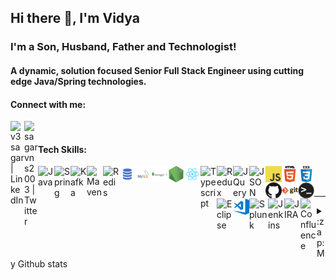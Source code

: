 ## Hi there 👋, I'm Vidya


### I'm a Son, Husband, Father and Technologist!
#### A dynamic, solution focused Senior Full Stack Engineer using cutting edge Java/Spring technologies.

#### Connect with me:
[<img align="left" alt="v3sagar | LinkedIn" width="22px" src="https://cdn.jsdelivr.net/npm/simple-icons@v3/icons/linkedin.svg" />][linkedin]
[<img align="left" alt="sagarvns2003 | Twitter" width="22px" src="https://cdn.jsdelivr.net/npm/simple-icons@v3/icons/twitter.svg" />][twitter]

<br />

#### Tech Skills:
<img align="left" alt="Java" width="26px" src="https://cdn.jsdelivr.net/npm/simple-icons@3.4.1/icons/java.svg" />
<img align="left" alt="Spring" width="26px" src="https://cdn.jsdelivr.net/npm/simple-icons@3.4.1/icons/spring.svg" />
<img align="left" alt="Kafka" width="26px" src="https://cdn.jsdelivr.net/npm/simple-icons@3.4.1/icons/apachekafka.svg" />
<img align="left" alt="Maven" width="26px" src="https://cdn.jsdelivr.net/npm/simple-icons@3.4.1/icons/apachemaven.svg" />
<img align="left" alt="Redis" width="26px" src="https://cdn.jsdelivr.net/npm/simple-icons@3.4.1/icons/redis.svg" />
<img align="left" alt="SQL" width="26px" src="https://raw.githubusercontent.com/github/explore/80688e429a7d4ef2fca1e82350fe8e3517d3494d/topics/sql/sql.png" />
<img align="left" alt="MySQL" width="26px" src="https://raw.githubusercontent.com/github/explore/80688e429a7d4ef2fca1e82350fe8e3517d3494d/topics/mysql/mysql.png" />
<img align="left" alt="MongoDB" width="26px" src="https://raw.githubusercontent.com/github/explore/80688e429a7d4ef2fca1e82350fe8e3517d3494d/topics/mongodb/mongodb.png" />
<img align="left" alt="NodeJS" width="26px" src="https://raw.githubusercontent.com/github/explore/80688e429a7d4ef2fca1e82350fe8e3517d3494d/topics/nodejs/nodejs.png" />
<img align="left" alt="React" width="26px" src="https://raw.githubusercontent.com/github/explore/80688e429a7d4ef2fca1e82350fe8e3517d3494d/topics/react/react.png" />
<img align="left" alt="Typescript" width="26px" src="https://cdn.jsdelivr.net/npm/simple-icons@3.4.1/icons/typescript.svg" />
<img align="left" alt="Redux" width="26px" src="https://cdn.jsdelivr.net/npm/simple-icons@3.4.1/icons/redux.svg" />
<img align="left" alt="JQuery" width="26px" src="https://cdn.jsdelivr.net/npm/simple-icons@3.4.1/icons/jquery.svg" />
<img align="left" alt="JSON" width="26px" src="https://cdn.jsdelivr.net/npm/simple-icons@3.4.1/icons/json.svg" />
<img align="left" alt="JavaScript" width="26px" src="https://raw.githubusercontent.com/github/explore/80688e429a7d4ef2fca1e82350fe8e3517d3494d/topics/javascript/javascript.png" />
<img align="left" alt="HTML5" width="26px" src="https://raw.githubusercontent.com/github/explore/80688e429a7d4ef2fca1e82350fe8e3517d3494d/topics/html/html.png" />
<img align="left" alt="CSS3" width="26px" src="https://raw.githubusercontent.com/github/explore/80688e429a7d4ef2fca1e82350fe8e3517d3494d/topics/css/css.png" />
<img align="left" alt="GitHub" width="26px" src="https://raw.githubusercontent.com/github/explore/78df643247d429f6cc873026c0622819ad797942/topics/github/github.png" />
<img align="left" alt="Git" width="26px" src="https://raw.githubusercontent.com/github/explore/80688e429a7d4ef2fca1e82350fe8e3517d3494d/topics/git/git.png" />
<img align="left" alt="Terminal" width="26px" src="https://raw.githubusercontent.com/github/explore/80688e429a7d4ef2fca1e82350fe8e3517d3494d/topics/terminal/terminal.png" />
<img align="left" alt="Eclipse" width="26px" src="https://cdn.jsdelivr.net/npm/simple-icons@3.4.1/icons/eclipseide.svg" />
<img align="left" alt="VisualStudio Code" width="26px" src="https://raw.githubusercontent.com/github/explore/80688e429a7d4ef2fca1e82350fe8e3517d3494d/topics/visual-studio-code/visual-studio-code.png" />
<img align="left" alt="Splunk" width="30px" src="https://cdn.jsdelivr.net/npm/simple-icons@3.4.1/icons/splunk.svg" />
<img align="left" alt="Jenkins" width="26px" src="https://cdn.jsdelivr.net/npm/simple-icons@3.4.1/icons/jenkins.svg" />
<img align="left" alt="JIRA" width="26px" src="https://cdn.jsdelivr.net/npm/simple-icons@3.4.1/icons/jirasoftware.svg" />
<img align="left" alt="Confluence" width="26px" src="https://cdn.jsdelivr.net/npm/simple-icons@3.4.1/icons/confluence.svg" />

<br />
<br />

---
<details>
  <summary>:zap: My Github stats</summary>
  <img align="left" alt="sagarvns2003 Github Stats" src="https://github-readme-stats.codestackr.vercel.app/api?username=sagarvns2003&show_icons=true&hide_border=true" />
</details>


[linkedin]: https://www.linkedin.com/in/v3sagar/
[twitter]: https://twitter.com/sagarvns2003